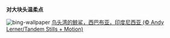 
**对大块头温柔点**

![bing-wallpaper](https://www.bing.com/th?id=OHR.WhaleSharkDay_ZH-CN3334940631_1920x1080.jpg)
[鸟头湾的鲸鲨，西巴布亚，印度尼西亚 (© Andy Lerner/Tandem Stills + Motion)](https://www.bing.com/search?q=%E9%B2%B8%E9%B2%A8&amp;form=hpcapt&amp;mkt=zh-cn)
  